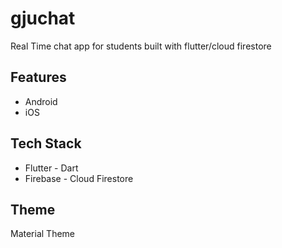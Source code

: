 # gjuchat

Real Time chat app for students built with flutter/cloud firestore

## Features
- Android
- iOS


## Tech Stack
- Flutter - Dart
- Firebase - Cloud Firestore

## Theme
Material Theme
